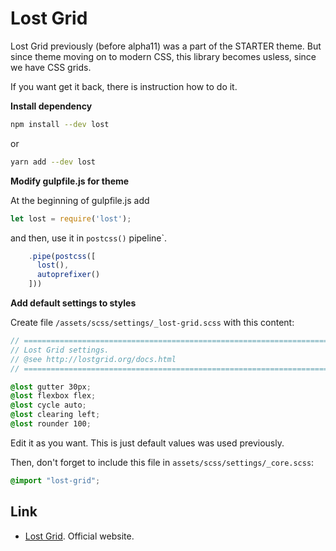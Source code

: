 # Lost Grid

Lost Grid previously (before alpha11) was a part of the STARTER theme. But since theme moving on to modern CSS, this library becomes usless, since we have CSS grids.

If you want get it back, there is instruction how to do it.

**Install dependency**

```bash
npm install --dev lost
```

or

```bash
yarn add --dev lost
```

**Modify gulpfile.js for theme**

At the beginning of gulpfile.js add

```js
let lost = require('lost');
```

and then, use it in `postcss()` pipeline`.

```js
    .pipe(postcss([
      lost(),
      autoprefixer()
    ]))
```

**Add default settings to styles**

Create file `/assets/scss/settings/_lost-grid.scss` with this content:

```scss
// =============================================================================
// Lost Grid settings.
// @see http://lostgrid.org/docs.html
// =============================================================================

@lost gutter 30px;
@lost flexbox flex;
@lost cycle auto;
@lost clearing left;
@lost rounder 100;
```

Edit it as you want. This is just default values was used previously.

Then, don't forget to include this file in `assets/scss/settings/_core.scss`:

```scss
@import "lost-grid";
```

## Link

- [Lost Grid](http://lostgrid.org/). Official website.